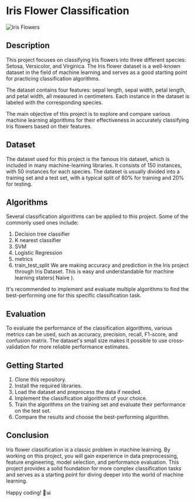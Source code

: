 
# Iris Flower Classification

![Iris Flowers](![image](https://github.com/Dhanush0213/Iris_flower_classification/assets/119935084/711cd59e-4b14-4c52-945d-a1e3aa74d056)
)

## Description

This project focuses on classifying Iris flowers into three different species: Setosa, Versicolor, and Virginica. The Iris flower dataset is a well-known dataset in the field of machine learning and serves as a good starting point for practicing classification algorithms.

The dataset contains four features: sepal length, sepal width, petal length, and petal width, all measured in centimeters. Each instance in the dataset is labeled with the corresponding species.

The main objective of this project is to explore and compare various machine learning algorithms for their effectiveness in accurately classifying Iris flowers based on their features.

## Dataset

The dataset used for this project is the famous Iris dataset, which is included in many machine-learning libraries. It consists of 150 instances, with 50 instances for each species. The dataset is usually divided into a training set and a test set, with a typical split of 80% for training and 20% for testing.


## Algorithms

Several classification algorithms can be applied to this project. Some of the commonly used ones include:

1.	Decision tree classifier
2.	K nearest classifier
3.	SVM
4.	Logistic Regression
5.	metrics
6.	train_test_split We are making accuracy and prediction in the Iris project through Iris Dataset. This is easy and understandable for machine learning staters( Naive ).


It's recommended to implement and evaluate multiple algorithms to find the best-performing one for this specific classification task.

## Evaluation

To evaluate the performance of the classification algorithms, various metrics can be used, such as accuracy, precision, recall, F1-score, and confusion matrix. The dataset's small size makes it possible to use cross-validation for more reliable performance estimates.

## Getting Started

1. Clone this repository.
2. Install the required libraries.
3. Load the dataset and preprocess the data if needed.
4. Implement the classification algorithms of your choice.
5. Train the algorithms on the training set and evaluate their performance on the test set.
6. Compare the results and choose the best-performing algorithm.

## Conclusion

Iris flower classification is a classic problem in machine learning. By working on this project, you will gain experience in data preprocessing, feature engineering, model selection, and performance evaluation. This project provides a solid foundation for more complex classification tasks and serves as a starting point for diving deeper into the world of machine learning.

Happy coding! 🌼📊
